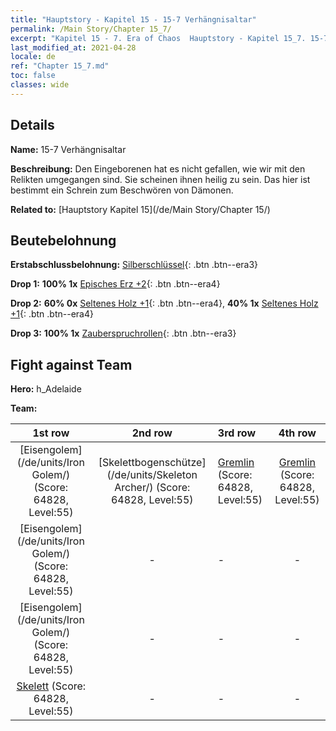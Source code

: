 ```yaml
---
title: "Hauptstory - Kapitel 15 - 15-7 Verhängnisaltar"
permalink: /Main Story/Chapter 15_7/
excerpt: "Kapitel 15 - 7. Era of Chaos  Hauptstory - Kapitel 15_7. 15-7 Verhängnisaltar"
last_modified_at: 2021-04-28
locale: de
ref: "Chapter 15_7.md"
toc: false
classes: wide
---
```


## Details

 **Name:** 15-7 Verhängnisaltar

 **Beschreibung:** Den Eingeborenen hat es nicht gefallen, wie wir mit den Relikten umgegangen sind. Sie scheinen ihnen heilig zu sein. Das hier ist bestimmt ein Schrein zum Beschwören von Dämonen.

 **Related to:** [Hauptstory Kapitel 15](/de/Main Story/Chapter 15/)

## Beutebelohnung

 **Erstabschlussbelohnung:** [Silberschlüssel](/ItemsDE/con_693/){: .btn .btn--era3}

 **Drop 1:** **100% 1x** [Episches Erz +2](/ItemsDE/mat_47/){: .btn .btn--era4}

 **Drop 2:** **60% 0x** [Seltenes Holz +1](/ItemsDE/mat_41/){: .btn .btn--era4}, **40% 1x** [Seltenes Holz +1](/ItemsDE/mat_41/){: .btn .btn--era4}

 **Drop 3:** **100% 1x** [Zauberspruchrollen](/ItemsDE/con_694/){: .btn .btn--era3}


## Fight against Team
 **Hero:** h_Adelaide

 **Team:**


  | 1st row | 2nd row | 3rd row | 4th row |
  |:----:|:----:|:----|:----:|
  | [Eisengolem](/de/units/Iron Golem/) (Score: 64828, Level:55)  | [Skelettbogenschütze](/de/units/Skeleton Archer/) (Score: 64828, Level:55)  | [Gremlin](/de/units/Gremlin/) (Score: 64828, Level:55)  | [Gremlin](/de/units/Gremlin/) (Score: 64828, Level:55)  |
  | [Eisengolem](/de/units/Iron Golem/) (Score: 64828, Level:55)  | - | - | - |
  | [Eisengolem](/de/units/Iron Golem/) (Score: 64828, Level:55)  | - | - | - |
  | [Skelett](/de/units/Skeleton/) (Score: 64828, Level:55)  | - | - | - |



